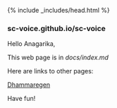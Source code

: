 {% include _includes/head.html %}

### sc-voice.github.io/sc-voice

Hello Anagarika,

This web page is in *docs/index.md*

Here are links to other pages:

[Dhammaregen](Dhammaregen.md)

Have fun!
